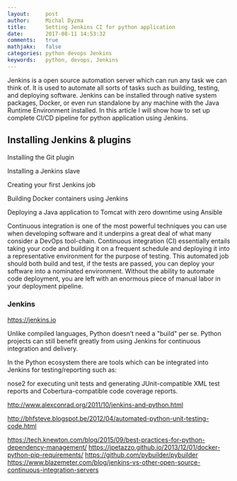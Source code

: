 ```yaml
---
layout:     post
author:     Michal Dyzma
title:      Setting Jenkins CI for python application
date:       2017-08-11 14:53:32
comments:   true
mathjakx:   false
categories: python devops Jenkins
keywords:   python, devops, Jenkins
---
```


Jenkins is a open source automation server which can run any task we can think of. It is used to automate all sorts of tasks such as building, testing, and deploying software. Jenkins can be installed through native system packages, Docker, or even run standalone by any machine with the Java Runtime Environment installed. In this article I will show how to set up complete CI/CD pipeline for python application using Jenkins.

## Installing Jenkins & plugins

Installing the Git plugin

Installing a Jenkins slave

Creating your first Jenkins job

Building Docker containers using Jenkins

Deploying a Java application to Tomcat with zero downtime using Ansible

Continuous integration is one of the most powerful techniques you can use when developing software and it underpins a great deal of what many consider a DevOps tool-chain. Continuous integration (CI) essentially entails taking your code and building it on a frequent schedule and deploying it into a representative environment for the purpose of testing. This automated job should both build and test, if the tests are passed, you can deploy your software into a nominated environment. Without the ability to automate code deployment, you are left with an enormous piece of manual labor in your deployment pipeline. 

### Jenkins
https://jenkins.io

Unlike compiled languages, Python doesn’t need a "build" per se. Python projects can still benefit greatly from using Jenkins for continuous integration and delivery.

In the Python ecosystem there are tools which can be integrated into Jenkins for testing/reporting such as:

nose2 for executing unit tests and generating JUnit-compatible XML test reports and Cobertura-compatible code coverage reports.


http://www.alexconrad.org/2011/10/jenkins-and-python.html


http://bhfsteve.blogspot.be/2012/04/automated-python-unit-testing-code.html

https://tech.knewton.com/blog/2015/09/best-practices-for-python-dependency-management/
https://jpetazzo.github.io/2013/12/01/docker-python-pip-requirements/
https://github.com/pybuilder/pybuilder
https://www.blazemeter.com/blog/jenkins-vs-other-open-source-continuous-integration-servers
